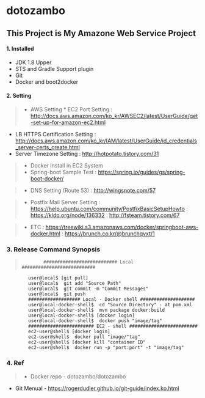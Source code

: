 dotozambo
=========

This Project is My Amazone Web Service Project
----------------------------------------------
#### 1. Installed
> 
* JDK 1.8 Upper
* STS and Gradle Support plugin
* Git
* Docker and boot2docker

#### 2. Setting

> * AWS Setting
	* EC2 Port Setting
  : http://docs.aws.amazon.com/ko_kr/AWSEC2/latest/UserGuide/get-set-up-for-amazon-ec2.html
  * LB HTTPS Certification Setting
  : http://docs.aws.amazon.com/ko_kr/IAM/latest/UserGuide/id_credentials_server-certs_create.html
  * Server Timezone Setting
  : http://hotpotato.tistory.com/31

> * Docker Install in EC2 System
  > * Spring-boot Sample Test
  	: https://spring.io/guides/gs/spring-boot-docker/
				
> * DNS Setting (Route 53)
	: http://wingsnote.com/57
	
> * Postfix Mail Server Setting
	: https://help.ubuntu.com/community/PostfixBasicSetupHowto
	: https://kldp.org/node/136332
	: http://fsteam.tistory.com/67
	
> * ETC
	: https://treewiki.s3.amazonaws.com/docker/springboot-aws-docker.html
	: https://brunch.co.kr/@brunchqvxt/1

### 3. Release Command Synopsis

>			  ########################### Local ###########################
			user@local$ [git pull]
			user@local$  git add "Source Path"
			user@local$  git commit -m "Commit Messages"
			user@local$  git push
			################### Local - Docker shell ####################
			user@local-docker-shell$  cd "Source Directory" - at pom.xml
			user@local-docker-shell$  mvn package docker:build
			user@local-docker-shell$ [docker login]
			user@local-docker-shell$  docker push "image/tag"
			######################## EC2 - shell #########################
			ec2-user@shell$ [docker login]
			ec2-user@shell$  docker pull "image/"tag"
			ec2-user@shell$ [docker kill "container ID"
			ec2-user@shell$  docker run -p "port:port" -t "image/tag"
	
### 4. Ref
> * Docker repo - dotozambo/dotozambo
* Git Menual - https://rogerdudler.github.io/git-guide/index.ko.html
